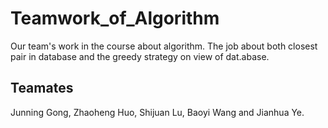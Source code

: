 # Teamwork_of_Algorithm
Our team's work in the course about algorithm. The job about both closest pair in database and the greedy strategy on view of dat.abase.
## Teamates
Junning Gong, Zhaoheng Huo, Shijuan Lu, Baoyi Wang and Jianhua Ye.
